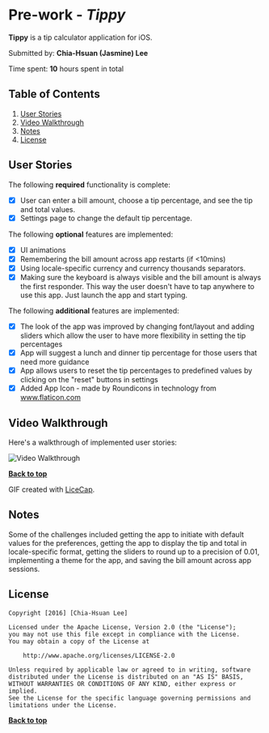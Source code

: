# Pre-work - *Tippy*

**Tippy** is a tip calculator application for iOS.

Submitted by: **Chia-Hsuan (Jasmine) Lee**

Time spent: **10** hours spent in total

## Table of Contents

1. [User Stories](#user-stories)
1. [Video Walkthrough](#video-walkthrough)
1. [Notes](#notes)
1. [License](#license)

## User Stories

The following **required** functionality is complete:

* [x] User can enter a bill amount, choose a tip percentage, and see the tip and total values.
* [x] Settings page to change the default tip percentage.

The following **optional** features are implemented:
* [x] UI animations
* [x] Remembering the bill amount across app restarts (if <10mins)
* [x] Using locale-specific currency and currency thousands separators.
* [x] Making sure the keyboard is always visible and the bill amount is always the first responder. This way the user doesn't have to tap anywhere to use this app. Just launch the app and start typing.

The following **additional** features are implemented:

* [x] The look of the app was improved by changing font/layout and adding sliders which allow the user to have more flexibility in setting the tip percentages  
* [x] App will suggest a lunch and dinner tip percentage for those users that need more guidance
* [x] App allows users to reset the tip percentages to predefined values by clicking on the "reset" buttons in settings
* [x] Added App Icon - made by Roundicons in technology from www.flaticon.com 

## Video Walkthrough 

Here's a walkthrough of implemented user stories:

<img src= 'https://github.com/ljasmine/tippy/blob/master/walkthrough.gif' width='' alt='Video Walkthrough'/>

**[Back to top](#table-of-contents)**

GIF created with [LiceCap](http://www.cockos.com/licecap/).

## Notes

Some of the challenges included getting the app to initiate with default values for the preferences, getting the app to display the tip and total in locale-specific format, getting the sliders to round up to a precision of 0.01, implementing a theme for the app, and saving the bill amount across app sessions.

## License

    Copyright [2016] [Chia-Hsuan Lee]

    Licensed under the Apache License, Version 2.0 (the "License");
    you may not use this file except in compliance with the License.
    You may obtain a copy of the License at

        http://www.apache.org/licenses/LICENSE-2.0

    Unless required by applicable law or agreed to in writing, software
    distributed under the License is distributed on an "AS IS" BASIS,
    WITHOUT WARRANTIES OR CONDITIONS OF ANY KIND, either express or implied.
    See the License for the specific language governing permissions and
    limitations under the License.


**[Back to top](#table-of-contents)**
